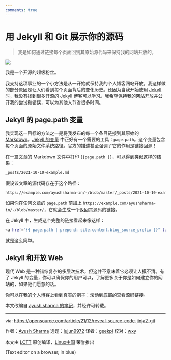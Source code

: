 ```yaml
---
comments: true
---
```


用 Jekyll 和 Git 展示你的源码
======

> 我是如何通过链接每个页面回到其原始源代码来保持我的网站开放的。

![](https://img.linux.net.cn/data/attachment/album/202112/18/093318uoud175bj4d55zz5.jpg)

我是一个开源的超级粉丝。

我支持这项事业的一个小方法是从一开始就保持我的个人博客网站开放。我这样做的部分原因是让人们看到每个页面背后的变化历史。还因为当我开始使用 [Jekyll](https://opensource.com/article/21/9/build-website-jekyll) 时，我没有找到很多开源的 Jekyll 博客可以学习。我希望保持我的网站开放并公开我的尝试和错误，可以为其他人节省很多时间。

## Jekyll 的 page.path 变量

我实现这一目标的方法之一是将我发布的每一个条目链接到其原始的 [Markdown](https://opensource.com/article/19/9/introduction-markdown)。[Jekyll 的变量](https://jekyllrb.com/docs/variables/#page-variables) 中正好有一个需要的工具：`page.path`。这个变量包含每个页面的原始文件系统路径。官方的描述甚至强调了它的作用是链接回源！

在一篇文章的 Markdown 文件中打印 `{{page.path }}`，可以得到类似这样的结果：

```Bash
_posts/2021-10-10-example.md
```

假设该文章的源代码存在于这个路径：

```Bash
https://example.com/ayushsharma-in/-/blob/master/_posts/2021-10-10-example.md
```

如果你在任何文章的 `page.path` 前加上 `https://example.com/ayushsharma-in/-/blob/master/`，它就会生成一个返回其源码的链接。

在 Jekyll 中，生成这个完整的链接看起来像这样：

```Bash
<a href="{{ page.path | prepend: site.content.blog_source_prefix }}" target="_blank">View source</a>
```

就是这么简单。

## Jekyll 和开放 Web

现代 Web 是一种错综复杂的多层次技术，但这并不意味着它必须让人摸不清。有了 Jekyll 的变量，你可以确保你的用户可以，了解更多关于你是如何建立你的网站的，如果他们愿意的话。

你可以在我的[个人博客](https://www.ayushsharma.in)上看到真实的例子：滚动到底部的查看源码链接。

本文改编自 [ayush sharma 的笔记](https://www.ayushsharma.in/2021/11/linking-jekyll-pages-back-to-their-git-source-code)，并经许可转载。

--------------------------------------------------------------------------------

via: https://opensource.com/article/21/12/reveal-source-code-jinja2-git

作者：[Ayush Sharma](https://opensource.com/users/ayushsharma)
选题：[lujun9972](https://github.com/lujun9972)
译者：[geekpi](https://github.com/geekpi)
校对：[wxy](https://github.com/wxy)

本文由 [LCTT](https://github.com/LCTT/TranslateProject) 原创编译，[Linux中国](https://linux.cn/) 荣誉推出


 (Text editor on a browser, in blue)





